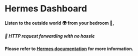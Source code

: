 # Hermes Dashboard

#### Listen to the outside world 🌍 from your bedroom 🛌,
##### 📡 HTTP request forwarding with no hassle

**Please refer to [Hermes documentation](https://github.com/chance-get-yours/hermes) for more information.**